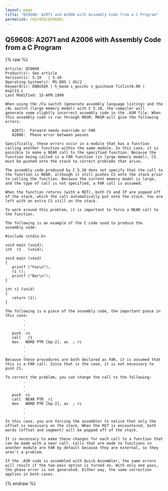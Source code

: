 ```yaml
---
layout: page
title: "Q59608: A2071 and A2006 with Assembly Code from a C Program"
permalink: /kb/059/Q59608/
---
```


## Q59608: A2071 and A2006 with Assembly Code from a C Program

{% raw %}

	Article: Q59608
	Product(s): See article
	Version(s): 5.10   | 5.10
	Operating System(s): MS-DOS | OS/2
	Keyword(s): ENDUSER | h_masm s_quickc s_quickasm fixlist6.00 | mspl13_c
	Last Modified: 15-APR-1990
	
	When using the /Fa switch (generate assembly language listing) and the
	/AL switch (large memory model) with C 5.10, the compiler will
	generate some slightly incorrect assembly code in the .ASM file. When
	this assembly code is run through MASM, MASM will give the following
	errors:
	
	   A2071:  Forward needs override or FAR
	   A2006:  Phase error between passes
	
	Specifically, these errors occur in a module that has a function
	calling another function within the same module. In this case, it is
	possible to make a NEAR call to the specified function. Because the
	function being called is a FAR function (in large memory model), CS
	must be pushed onto the stack to correct problems that arise.
	
	The assembly code produced by C 5.10 does not specify that the call to
	the function is NEAR, although it still pushes CS onto the stack prior
	to calling the function. Because the current memory model is large,
	and the type of call is not specified, a FAR call is assumed.
	
	When the function returns (with a RET), both CS and IP are popped off
	of the stack, which the call automatically put onto the stack. You are
	left with an extra CS still on the stack.
	
	To work around this problem, it is important to force a NEAR call to
	the function.
	
	The following is an example of the C code used to produce the
	assembly code:
	
	#include <stdio.h>
	
	void main (void);
	int  r1   (void);
	
	void main (void)
	{
	   printf ("Foo\n");
	   r1 ();
	   printf ("Bar\n");
	}
	
	int r1 (void)
	{
	   return (1);
	}
	
	The following is a piece of the assembly code, the important piece in
	this case:
	        .
	        .
	        .
	   push  cs
	   call  _r1
	   mov   WORD PTR [bp-2], ax  ; rc
	        .
	        .
	        .
	Because these procedures are both declared as FAR, it is assumed that
	this is a FAR call. Since that is the case, it is not necessary to
	push CS.
	
	To correct the problem, you can change the call to the following:
	        .
	        .
	        .
	   push  cs
	   call  NEAR PTR _r1
	   mov   WORD PTR [bp-2], ax  ; rc
	        .
	        .
	        .
	In this case, you are forcing the assembler to notice that only the
	offset is necessary on the stack. When the RET is encountered, both
	words (offset and segment) will be popped off of the stack.
	
	It is necessary to make these changes for each call to a function that
	can be made with a near call. Calls that are made to functions in
	another module are FAR by default because they are external, so they
	aren't a problem.
	
	If the .ASM code is assembled with Quick Assembler, the same errors
	will result if the two-pass option is turned on. With only one pass,
	the phase error is not generated. Either way, the same correction
	applies in both cases.

{% endraw %}
